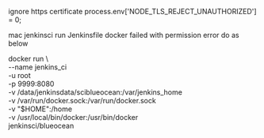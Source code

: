 ignore https certificate
process.env['NODE_TLS_REJECT_UNAUTHORIZED'] = 0;




mac jenkinsci run Jenkinsfile docker failed with permission error
do as below

docker run \       
  --name jenkins_ci \
  -u root \
  -p 9999:8080 \
  -v /data/jenkinsdata/sciblueocean:/var/jenkins_home \
  -v /var/run/docker.sock:/var/run/docker.sock \
  -v "$HOME":/home \
  -v /usr/local/bin/docker:/usr/bin/docker \
  jenkinsci/blueocean
